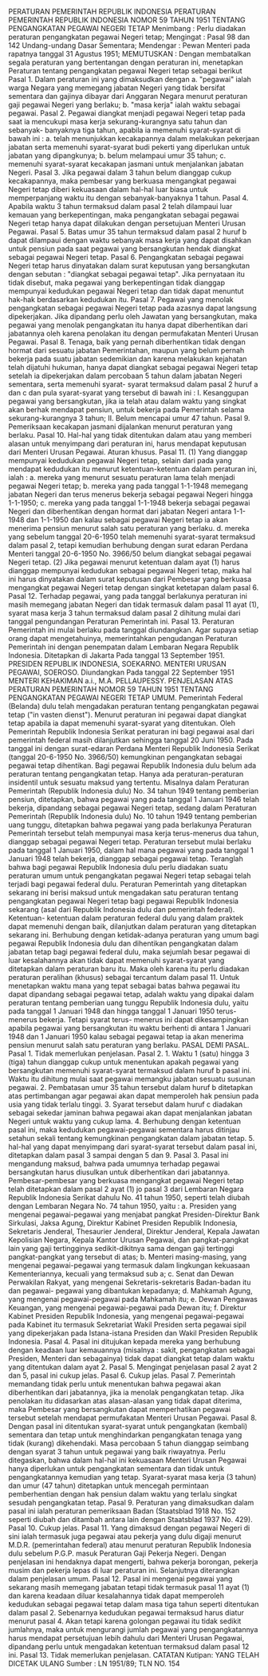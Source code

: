  PERATURAN PEMERINTAH REPUBLIK INDONESIA PERATURAN PEMERINTAH REPUBLIK INDONESIA NOMOR 59 TAHUN 1951 TENTANG PENGANGKATAN PEGAWAI NEGERI TETAP
Menimbang :
 Perlu diadakan peraturan pengangkatan pegawai Negeri tetap;
Mengingat :
 Pasal 98 dan 142 Undang-undang Dasar Sementara; Mendengar : Pewan Menteri pada rapatnya tanggal 31 Agustus 1951;
MEMUTUSKAN :
 Dengan membatalkan segala peraturan yang bertentangan dengan peraturan ini, menetapkan Peraturan tentang pengangkatan pegawai Negeri tetap sebagai berikut Pasal 1. Dalam peraturan ini yang dimaksudkan dengan a. "pegawai" ialah warga Negara yang memegang jabatan Negeri yang tidak bersifat sementara dan gajinya dibayar dari Anggaran Negara menurut peraturan gaji pegawai Negeri yang berlaku;
b. "masa kerja" ialah waktu sebagai pegawai. Pasal 2. Pegawai diangkat menjadi pegawai Negeri tetap pada saat ia mencukupi masa kerja sekurang-kurangnya satu tahun dan sebanyak- banyaknya tiga tahun, apabila ia memenuhi syarat-syarat di bawah ini :
a. telah menunjukkan kecakapannya dalam melakukan pekerjaan jabatan serta memenuhi syarat-syarat budi pekerti yang diperlukan untuk jabatan yang dipangkunya;
b. belum melampaui umur 35 tahun;
c. memenuhi syarat-syarat kecakapan jasmani untuk menjalankan jabatan Negeri. Pasal 3. Jika pegawai dalam 3 tahun belum dianggap cukup kecakapannya, maka pembesar yang berkuasa mengangkat pegawai Negeri tetap diberi kekuasaan dalam hal-hal luar biasa untuk memperpanjang waktu itu dengan sebanyak-banyaknya 1 tahun. Pasal 4. Apabila waktu 3 tahun termaksud dalam pasal 2 telah dilampaui luar kemauan yang berkepentingan, maka pengangkatan sebagai pegawai Negeri tetap hanya dapat dilakukan dengan persetujuan Menteri Urusan Pegawai. Pasal 5. Batas umur 35 tahun termaksud dalam pasal 2 huruf b dapat dilampaui dengan waktu sebanyak masa kerja yang dapat disahkan untuk pensiun pada saat pegawai yang bersangkutan hendak diangkat sebagai pegawai Negeri tetap. Pasal 6. Pengangkatan sebagai pegawai Negeri tetap harus dinyatakan dalam surat keputusan yang bersangkutan dengan sebutan : "diangkat sebagai pegawai tetap". Jika pernyataan itu tidak disebut, maka pegawai yang berkepentingan tidak dianggap mempunyai kedudukan pegawai Negeri tetap dan tidak dapat menuntut hak-hak berdasarkan kedudukan itu. Pasal 7. Pegawai yang menolak pengangkatan sebagai pegawai Negeri tetap pada azasnya dapat langsung dipekerjakan. Jika dipandang perlu oleh Jawatan yang bersangkutan, maka pegawai yang menolak pengangkatan itu hanya dapat diberhentikan dari jabatannya oleh karena penolakan itu dengan permufakatan Menteri Urusan Pegawai. Pasal 8. Tenaga, baik yang pernah diberhentikan tidak dengan hormat dari sesuatu jabatan Pemerintahan, maupun yang belum pernah bekerja pada suatu jabatan sedemikian dan karena melakukan kejahatan telah dijatuhi hukuman, hanya dapat diangkat sebagai pegawai Negeri tetap setelah ia dipekerjakan dalam percobaan 5 tahun dalam jabatan Negeri sementara, serta memenuhi syarat- syarat termaksud dalam pasal 2 huruf a dan c dan pula syarat-syarat yang tersebut di bawah ini : I. Kesanggupan pegawai yang bersangkutan, jika ia telah atau dalam waktu yang singkat akan berhak mendapat pensiun, untuk bekerja pada Pemerintah selama sekurang-kurangnya 3 tahun; II. Belum mencapai umur 47 tahun. Pasal 9. Pemeriksaan kecakapan jasmani dijalankan menurut peraturan yang berlaku. Pasal 10. Hal-hal yang tidak ditentukan dalam atau yang memberi alasan untuk menyimpang dari peraturan ini, harus mendapat keputusan dari Menteri Urusan Pegawai. Aturan khusus. Pasal 11.
(1) Yang dianggap mempunyai kedudukan pegawai Negeri tetap, selain dari pada yang mendapat kedudukan itu menurut ketentuan-ketentuan dalam peraturan ini, ialah :
a. mereka yang menurut sesuatu peraturan lama telah menjadi pegawai Negeri tetap;
b. mereka yang pada tanggal 1-1-1948 memegang jabatan Negeri dan terus menerus bekerja sebagai pegawai Negeri hingga 1-1-1950;
c. mereka yang pada tanggal 1-1-1948 bekerja sebagai pegawai Negeri dan diberhentikan dengan hormat dari jabatan Negeri antara 1-1-1948 dan 1-1-1950 dan kalau sebagai pegawai Negeri tetap ia akan menerima pensiun menurut salah satu peraturan yang berlaku.
d. mereka yang sebelum tanggal 20-6-1950 telah memenuhi syarat-syarat termaksud dalam pasal 2, tetapi kemudian berhubung dengan surat edaran Perdana Menteri tanggal 20-6-1950 No. 3966/50 belum diangkat sebagai pegawai Negeri tetap.
(2) Jika pegawai menurut ketentuan dalam ayat (1) harus dianggap mempunyai kedudukan sebagai pegawai Negeri tetap, maka hal ini harus dinyatakan dalam surat keputusan dari Pembesar yang berkuasa mengangkat pegawai Negeri tetap dengan singkat ketetapan dalam pasal 6. Pasal 12. Terhadap pegawai, yang pada tanggal berlakunya peraturan ini masih memegang jabatan Negeri dan tidak termasuk dalam pasal 11 ayat (1), syarat masa kerja 3 tahun termaksud dalam pasal 2 dihitung mulai dari tanggal pengundangan Peraturan Pemerintah ini. Pasal 13. Peraturan Pemerintah ini mulai berlaku pada tanggal diundangkan. Agar supaya setiap orang dapat mengetahuinya, memerintahkan pengudangan Peraturan Pemerintah ini dengan penempatan dalam Lembaran Negara Republik Indonesia. Ditetapkan di Jakarta Pada tanggal 13 September 1951. PRESIDEN REPUBLIK INDONESIA, SOEKARNO. MENTERI URUSAN PEGAWAI, SOEROSO. Diundangkan Pada tanggal 22 September 1951 MENTERI KEHAKIMAN a.i., M.A. PELLAUPESSY. PENJELASAN ATAS PERATURAN PEMERINTAH NOMOR 59 TAHUN 1951 TENTANG PENGANGKATAN PEGAWAI NEGERI TETAP UMUM. Pemerintah Federal (Belanda) dulu telah mengadakan peraturan tentang pengangkatan pegawai tetap ("in vasten dienst"). Menurut peraturan ini pegawai dapat diangkat tetap apabila ia dapat memenuhi syarat-syarat yang ditentukan. Oleh Pemerintah Republik Indonesia Serikat peraturan ini bagi pegawai asal dari pemerintah federal masih dilanjutkan sehingga tanggal 20 Juni 1950. Pada tanggal ini dengan surat-edaran Perdana Menteri Republik Indonesia Serikat (tanggal 20-6-1950 No. 3966/50) kemungkinan pengangkatan sebagai pegawai tetap dihentikan. Bagi pegawai Republik Indonesia dulu belum ada peraturan tentang pengangkatan tetap. Hanya ada peraturan-peraturan insidentil untuk sesuatu maksud yang tertentu. Misalnya dalam Peraturan Pemerintah (Republik Indonesia dulu) No. 34 tahun 1949 tentang pemberian pensiun, ditetapkan, bahwa pegawai yang pada tanggal 1 Januari 1946 telah bekerja, dipandang sebagai pegawai Negeri tetap, sedang dalam Peraturan Pemerintah (Republik Indonesia dulu) No. 10 tahun 1949 tentang pemberian uang tunggu, ditetapkan bahwa pegawai yang pada berlakunya Peraturan Pemerintah tersebut telah mempunyai masa kerja terus-menerus dua tahun, dianggap sebagai pegawai Negeri tetap. Peraturan tersebut mulai berlaku pada tanggal 1 Januari 1950, dalam hal mana pegawai yang pada tanggal 1 Januari 1948 telah bekerja, dianggap sebagai pegawai tetap. Teranglah bahwa bagi pegawai Republik Indonesia dulu perlu diadakan suatu peraturan umum untuk pengangkatan pegawai Negeri tetap sebagai telah terjadi bagi pegawai federal dulu. Peraturan Pemerintah yang ditetapkan sekarang ini berisi maksud untuk mengadakan satu peraturan tentang pengangkatan pegawai Negeri tetap bagi pegawai Republik Indonesia sekarang (asal dari Republik Indonesia dulu dan pemerintah federal). Ketentuan- ketentuan dalam peraturan federal dulu yang dalam praktek dapat memenuhi dengan baik, dilanjutkan dalam peraturan yang ditetapkan sekarang ini. Berhubung dengan ketidak-adanya peraturan yang umum bagi pegawai Republik Indonesia dulu dan dihentikan pengangkatan dalam jabatan tetap bagi pegawai federal dulu, maka sejumlah besar pegawai di luar kesalahannya akan tidak dapat memenuhi syarat-syarat yang ditetapkan dalam peraturan baru itu. Maka oleh karena itu perlu diadakan peraturan peralihan (khusus) sebagai tercantum dalam pasal 11. Untuk menetapkan waktu mana yang tepat sebagai batas bahwa pegawai itu dapat dipandang sebagai pegawai tetap, adalah waktu yang dipakai dalam peraturan tentang pemberian uang tunggu Republik Indonesia dulu, yaitu pada tanggal 1 Januari 1948 dan hingga tanggal 1 Januari 1950 terus-menerus bekerja. Tetapi syarat terus- menerus ini dapat dikesampingkan apabila pegawai yang bersangkutan itu waktu berhenti di antara 1 Januari 1948 dan 1 Januari 1950 kalau sebagai pegawai tetap ia akan menerima pensiun menurut salah satu peraturan yang berlaku. PASAL DEMI PASAL. Pasal 1. Tidak memerlukan penjelasan. Pasal 2. 1. Waktu 1 (satu) hingga 3 (tiga) tahun dianggap cukup untuk menentukan apakah pegawai yang bersangkutan memenuhi syarat-syarat termaksud dalam huruf b pasal ini. Waktu itu dihitung mulai saat pegawai memangku jabatan sesuatu susunan pegawai.
2. Pembatasan umur 35 tahun tersebut dalam huruf b ditetapkan atas pertimbangan agar pegawai akan dapat memperoleh hak pensiun pada usia yang tidak terlalu tinggi.
3. Syarat tersebut dalam huruf c diadakan sebagai sekedar jaminan bahwa pegawai akan dapat menjalankan jabatan Negeri untuk waktu yang cukup lama.
4. Berhubung dengan ketentuan pasal ini, maka kedudukan pegawai-pegawai sementara harus ditinjau setahun sekali tentang kemungkinan pengangkatan dalam jabatan tetap.
5. hal-hal yang dapat menyimpang dari syarat-syarat tersebut dalam pasal ini, ditetapkan dalam pasal 3 sampai dengan 5 dan 9. Pasal 3. Pasal ini mengandung maksud, bahwa pada umumnya terhadap pegawai bersangkutan harus diusulkan untuk diberhentikan dari jabatannya. Pembesar-pembesar yang berkuasa mengangkat pegawai Negeri tetap telah ditetapkan dalam pasal 2 ayat (1) jo pasal 3 dari Lembaran Negara Republik Indonesia Serikat dahulu No. 41 tahun 1950, seperti telah diubah dengan Lembaran Negara No. 74 tahun 1950, yaitu :
a. Presiden yang mengenai pegawai-pegawai yang menjabat pangkat Presiden-Direktur Bank Sirkulasi, Jaksa Agung, Direktur Kabinet Presiden Republik Indonesia, Sekretaris Jenderal, Thesaurier Jenderal, Direktur Jenderal, Kepala Jawatan Kepolisian Negara, Kepala Kantor Urusan Pegawai, dan pangkat-pangkat lain yang gaji tertingginya sedikit-dikitnya sama dengan gaji tertinggi pangkat-pangkat yang tersebut di atas;
b. Menteri masing-masing, yang mengenai pegawai-pegawai yang termasuk dalam lingkungan kekuasaan Kementeriannya, kecuali yang termaksud sub a;
c. Senat dan Dewan Perwakilan Rakyat, yang mengenai Sekretaris-sekretaris Badan-badan itu dan pegawai- pegawai yang dibantukan kepadanya;
d. Mahkamah Agung, yang mengenai pegawai-pegawai pada Mahkamah itu;
e. Dewan Pengawas Keuangan, yang mengenai pegawai-pegawai pada Dewan itu;
f. Direktur Kabinet Presiden Republik Indonesia, yang mengenai pegawai-pegawai pada Kabinet itu termasuk Sekretariat Wakil Presiden serta pegawai sipil yang dipekerjakan pada Istana-istana Presiden dan Wakil Presiden Republik Indonesia. Pasal 4. Pasal ini ditujukan kepada mereka yang berhubung dengan keadaan luar kemauannya (misalnya : sakit, pengangkatan sebagai Presiden, Menteri dan sebagainya) tidak dapat diangkat tetap dalam waktu yang ditentukan dalam ayat 2. Pasal 5. Mengingat penjelasan pasal 2 ayat 2 dan 5, pasal ini cukup jelas. Pasal 6. Cukup jelas. Pasal 7. Pemerintah memandang tidak perlu untuk menentukan bahwa pegawai akan diberhentikan dari jabatannya, jika ia menolak pengangkatan tetap. Jika penolakan itu didasarkan atas alasan-alasan yang tidak dapat diterima, maka Pembesar yang bersangkutan dapat memperhatikan pegawai tersebut setelah mendapat permufakatan Menteri Urusan Pegawai. Pasal 8. Dengan pasal ini ditentukan syarat-syarat untuk pengangkatan (kembali) sementara dan tetap untuk menghindarkan pengangkatan tenaga yang tidak (kurang) dikehendaki. Masa percobaan 5 tahun dianggap seimbang dengan syarat 3 tahun untuk pegawai yang baik riwayatnya. Perlu ditegaskan, bahwa dalam hal-hal ini kekuasaan Menteri Urusan Pegawai hanya diperlukan untuk pengangkatan sementara dan tidak untuk pengangkatannya kemudian yang tetap. Syarat-syarat masa kerja (3 tahun) dan umur (47 tahun) ditetapkan untuk mencegah permintaan pemberhentian dengan hak pensiun dalam waktu yang terlalu singkat sesudah pengangkatan tetap. Pasal 9. Peraturan yang dimaksudkan dalam pasal ini ialah peraturan pemeriksaan Badan (Staatsblad 1918 No. 152 seperti diubah dan ditambah antara lain dengan Staatsblad 1937 No. 429). Pasal 10. Cukup jelas. Pasal 11. Yang dimaksud dengan pegawai Negeri di sini ialah termasuk juga pegawai atau pekerja yang dulu digaji menurut M.D.R. (pemerintahan federal) atau menurut peraturan Republik Indonesia dulu sebelum P.G.P. masuk Peraturan Gaji Pekerja Negeri. Dengan penjelasan ini hendaknya dapat mengerti, bahwa pekerja borongan, pekerja musim dan pekerja lepas di luar peraturan ini. Selanjutnya diterangkan dalam penjelasan umum. Pasal 12. Pasal ini mengenai pegawai yang sekarang masih memegang jabatan tetapi tidak termasuk pasal 11 ayat (1) dan karena keadaan diluar kesalahannya tidak dapat memperoleh kedudukan sebagai pegawai tetap dalam masa tiga tahun seperti ditentukan dalam pasal 2. Sebenarnya kedudukan pegawai termaksud harus diatur menurut pasal 4. Akan tetapi karena golongan pegawai itu tidak sedikit jumlahnya, maka untuk mengurangi jumlah pegawai yang pengangkatannya harus mendapat persetujuan lebih dahulu dari Menteri Urusan Pegawai, dipandang perlu untuk mengadakan ketentuan termaksud dalam pasal 12 ini. Pasal 13. Tidak memerlukan penjelasan. CATATAN Kutipan: YANG TELAH DICETAK ULANG Sumber : LN 1951/89; TLN NO. 154